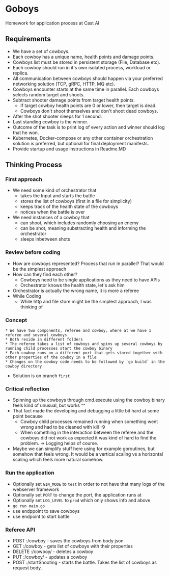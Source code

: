 # Goboys 

Homework for application process at Cast AI

## Requirements

* We have a set of cowboys.
* Each cowboy has a unique name, health points and damage points.
* Cowboys list must be stored in persistent storage (File, Database etc).
* Each cowboy should run in it's own isolated process, workload or replica.
* All communication between cowboys should happen via your preferred networking solution (TCP, gRPC, HTTP, MQ etc). 
* Cowboys encounter starts at the same time in parallel. Each cowboys selects random target and shoots.
* Subtract shooter damage points from target health points.
  * If target cowboy health points are 0 or lower, then target is dead.
  * Cowboys don't shoot themselves and don't shoot dead cowboys.
* After the shot shooter sleeps for 1 second.
* Last standing cowboy is the winner.
* Outcome of the task is to print log of every action and winner should log that he won.
* Kubernetes, Docker-compose or any other container orchestration solution is preferred, but optional for final deployment manifests. 
* Provide startup and usage instructions in Readme.MD

## Thinking Process

### First approach
* We need some kind of orchestrator that
    * takes the Input and starts the battle
    * stores the list of cowboys (first in a file for simplicity)
    * keeps track of the health state of the cowboys
    * notices when the battle is over
* We need instances of a cowboy that 
    * can shoot, which includes randomly choosing an enemy
    * can be shot, meaning substracting health and informing the orchestrator
    * sleeps inbetween shots

### Review before coding
* How are cowboys represented? Process that run in parallel? That would be the simplest approach
* How can they find each other?
    * Cowboys need to be single applications as they need to have APIs 
    * Orchestrator knows the health state, let's ask him
* Orchestrator is actually the wrong name, it is more a referee
* While Coding 
    * While http and file store might be the simplest approach, I was thinking of 

### Concept
    * We have two components, referee and cowboy, where at we have 1 referee and several cowboys
    * Both reside in different folders 
    * The referee takes a list of cowboys and spins up several cowboys by running child processes start the cowboy binary
    * Each cowboy runs on a different port that gets stored together with other properties of the cowboy in a file
    * Changes on the cowboy code needs to be followed by `go build` in the cowboy directory
* Solution is on branch `first`

###  Critical reflection
* Spinning up the cowboys through cmd.execute using the cowboy binary feels kind of unusual, but works ^^
* That fact made the developing and debugging a little bit hard at some point because
    * Cowboy child processes remained running when something went wrong and had to be cleaned with kill -9
    * When something in the interaction between the referee and the cowboys did not work as expected it was kind of hard to find the problem. -> Logging helps of course. 
* Maybe we can simplify stuff here using for example goroutines, but somehow that feels wrong. It would be a vertical scaling vs a horizontal scaling which feels more natural somehow. 


### Run the application
* Optionally set `GIN_MODE` to `test` in order to not have that many logs of the webserver framework
* Optionally set `PORT` to change the port, the application runs at
* Optionally set `LOG_LEVEL` to `prod` which only shows info and above 
* `go run main.go`
* use endppoint to save cowboys
* use endpoint to start battle

### Referee API 
* POST <host>:<port>/cowboy - saves the cowboys from body json 
* GET <host>:<port>/cowboy - gets list of cowboys with their properties
* DELETE <host>:<port>/cowboy/<name> - deletes a cowboy
* PUT <host>:<port>/cowboy/<name> - updates a cowboy
* POST <host>:<port>/startShooting - starts the battle. Takes the list of cowboys as request body. 